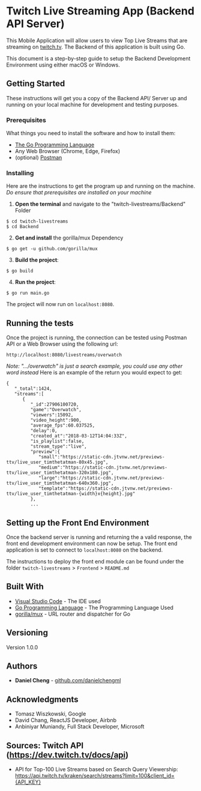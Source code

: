 # Twitch Live Streaming App (Backend API Server)

This Mobile Application will allow users to view Top Live Streams that are streaming on [twitch.tv](https://www.twitch.tv/). The Backend of this application is built using Go.

This document is a step-by-step guide to setup the Backend Development Environment using either macOS or Windows.


## Getting Started

These instructions will get you a copy of the Backend API/  Server up and running on your local machine for development and testing purposes.

### Prerequisites

What things you need to install the software and how to install them:

 - [The Go Programming Language](https://golang.org/dl/)
 - Any Web Browser (Chrome, Edge, Firefox)
 - (optional) [Postman](https://www.getpostman.com/)

### Installing

Here are the instructions to get the program up and running on the machine. *Do ensure that prerequisites are installed on your machine*

1. __Open the terminal__ and navigate to the "twitch-livestreams/Backend" Folder
```
$ cd twitch-livestreams
$ cd Backend
```
2. __Get and install__ the gorilla/mux Dependency
```
$ go get -u github.com/gorilla/mux
```
3. __Build the project__:
```
$ go build
```
4. __Run the project__:
```
$ go run main.go
```
The project will now run on `localhost:8080`.

## Running the tests

Once the project is running, the connection can be tested using Postman API or a Web Browser using the following url:
```
http://localhost:8080/livestreams/overwatch
```
*Note: ".../overwatch" is just a search example, you could use any other word instead*
Here is an example of the return you would expect to get:
```
{  
   "_total":1424,
   "streams":[  
      {  
         "_id":27906100720,
         "game":"Overwatch",
         "viewers":15092,
         "video_height":900,
         "average_fps":60.037525,
         "delay":0,
         "created_at":"2018-03-12T14:04:33Z",
         "is_playlist":false,
         "stream_type":"live",
         "preview":{  
            "small":"https://static-cdn.jtvnw.net/previews-ttv/live_user_timthetatman-80x45.jpg",
            "medium":"https://static-cdn.jtvnw.net/previews-ttv/live_user_timthetatman-320x180.jpg",
            "large":"https://static-cdn.jtvnw.net/previews-ttv/live_user_timthetatman-640x360.jpg",
            "template":"https://static-cdn.jtvnw.net/previews-ttv/live_user_timthetatman-{width}x{height}.jpg"
         },
         ...
```


## Setting up the Front End Environment

Once the backend server is running and returning the a valid response, the front end development environment can now be setup. The front end application is set to connect to `localhost:8080` on the backend.

The instructions to deploy the front end module can be found under the folder `twitch-livestreams` > `Frontend` > `README.md`

## Built With

* [Visual Studio Code](https://code.visualstudio.com/) - The IDE used
* [Go Programming Language](https://golang.org/) - The Programming Language Used
* [gorilla/mux](https://github.com/gorilla/mux) - URL router and dispatcher for Go


## Versioning

Version 1.0.0

## Authors

* **Daniel Cheng** -  [github.com/danielchengml](https://github.com/danielchengml)

## Acknowledgments

* Tomasz Wiszkowski, Google
* David Chang, ReactJS Developer, Airbnb
* Anbiniyar Muniandy, Full Stack Developer, Microsoft

## Sources: Twitch API (https://dev.twitch.tv/docs/api)

- API for Top-100 Live Streams based on Search Query Viewership:
https://api.twitch.tv/kraken/search/streams?limit=100&client_id={API_KEY}
